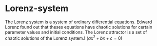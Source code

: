 # Lorenz-system

The Lorenz system is a system of ordinary differential equations. Edward Lorenz found out that theses equations have chaotic solutions for certain parameter values and initial conditions. The Lorenz attractor is a set of chaotic solutions of the Lorenz system.!
$(ax^2 + bx + c = 0)$
